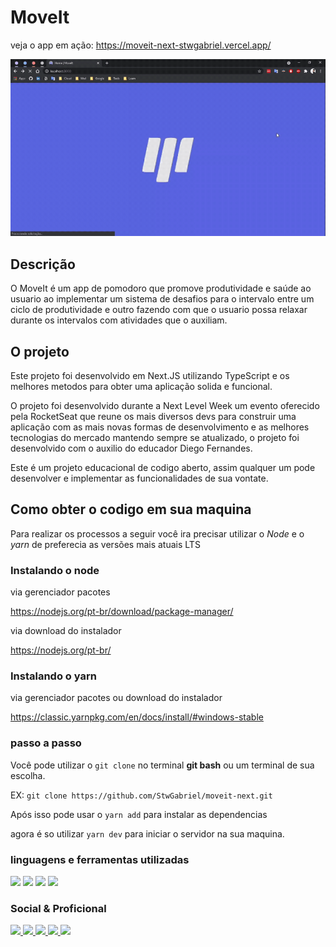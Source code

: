 # MoveIt

veja o app em ação:
https://moveit-next-stwgabriel.vercel.app/

![MoveIt Preview](./public/GitHub/MoveIt-preview.gif)

## Descrição
O MoveIt é um app de pomodoro que promove produtividade e saúde ao usuario ao implementar um sistema de desafios para o intervalo entre um ciclo de produtividade e outro fazendo com que o usuario possa relaxar durante os intervalos com atividades que o auxiliam.

## O projeto

Este projeto foi desenvolvido em Next.JS utilizando TypeScript e os melhores metodos para obter uma aplicação solida e funcional.

O projeto foi desenvolvido durante a Next Level Week um evento oferecido pela RocketSeat que reune os mais diversos devs para construir uma aplicação com as mais novas formas de desenvolvimento e as melhores tecnologias do mercado mantendo sempre se atualizado, o projeto foi desenvolvido com o auxilio do educador Diego Fernandes.

Este é um projeto educacional de codigo aberto, assim qualquer um pode desenvolver e implementar as funcionalidades de sua vontate.

## Como obter o codigo em sua maquina

Para realizar os processos a seguir você ira precisar utilizar o *Node* e o *yarn* de preferecia as versões mais atuais LTS

### Instalando o node

via gerenciador pacotes

https://nodejs.org/pt-br/download/package-manager/

via download do instalador

https://nodejs.org/pt-br/


### Instalando o yarn

via gerenciador pacotes ou download do instalador

https://classic.yarnpkg.com/en/docs/install/#windows-stable

### passo a passo

Você pode utilizar o ```git clone``` no terminal **git bash** ou um terminal de sua escolha.

EX: ```git clone https://github.com/StwGabriel/moveit-next.git```

Após isso pode usar o ```yarn add``` para instalar as dependencias

agora é so utilizar ```yarn dev``` para iniciar o servidor na sua maquina.

### linguagens e ferramentas utilizadas

<img src='https://img.shields.io/badge/TypeScript-007ACC?style=for-the-badge&logo=typescript&logoColor=white'></img>
<img src='https://img.shields.io/badge/React-20232A?style=for-the-badge&logo=react&logoColor=61DAFB'></img>
<img src='https://img.shields.io/badge/next.js-000000?style=for-the-badge&logo=next.js&logoColor=white'></img>
<img src='https://img.shields.io/badge/Git-F05032?style=for-the-badge&logo=git&logoColor=white'></img>


### Social & Proficional

<a href='https://www.instagram.com/stw_gabriel/'><img src='https://img.shields.io/badge/Instagram-E4405F?style=for-the-badge&logo=instagram&logoColor=white'></img> </a>
<a href='https://www.linkedin.com/in/stwgabriel/'><img src='https://img.shields.io/badge/LinkedIn-0077B5?style=for-the-badge&logo=linkedin&logoColor=white'></img> </a>
<a href='https://github.com/StwGabriel'><img src='https://img.shields.io/badge/GitHub-100000?style=for-the-badge&logo=github&logoColor=white'></img> </a>
<a href='https://www.youtube.com/channel/UCQdFFC-ZOxK7hfsdq5qQ--g'><img src='https://img.shields.io/badge/YouTube-FF0000?style=for-the-badge&logo=youtube&logoColor=white'></img> </a>
<a href='mailto:gabbrielsilvactt@gmail.com?Subject=Vim%20Pelo%20GitHub%20/%20I%20came%20through%20GitHub'><img src='https://img.shields.io/badge/Gmail-D14836?style=for-the-badge&logo=gmail&logoColor=white'></img> </a>
